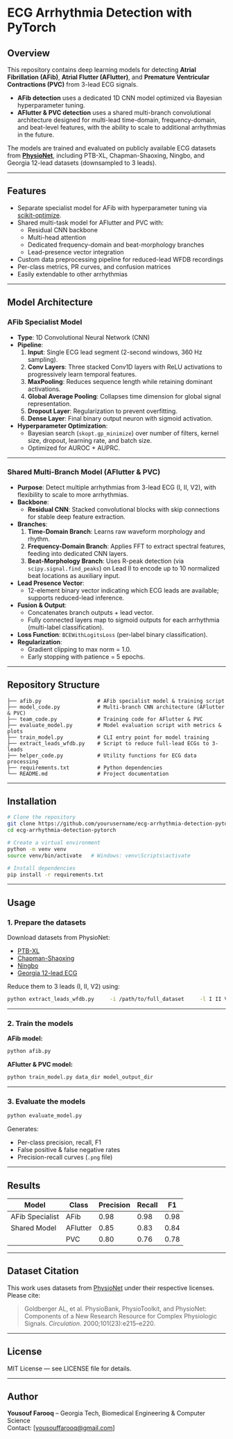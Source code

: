 # ECG Arrhythmia Detection with PyTorch

## Overview
This repository contains deep learning models for detecting **Atrial Fibrillation (AFib)**, **Atrial Flutter (AFlutter)**, and **Premature Ventricular Contractions (PVC)** from 3-lead ECG signals.

- **AFib detection** uses a dedicated 1D CNN model optimized via Bayesian hyperparameter tuning.
- **AFlutter & PVC detection** uses a shared multi-branch convolutional architecture designed for multi-lead time-domain, frequency-domain, and beat-level features, with the ability to scale to additional arrhythmias in the future.

The models are trained and evaluated on publicly available ECG datasets from **[PhysioNet](https://physionet.org/)**, including PTB-XL, Chapman-Shaoxing, Ningbo, and Georgia 12-lead datasets (downsampled to 3 leads).

---

## Features
- Separate specialist model for AFib with hyperparameter tuning via [scikit-optimize](https://scikit-optimize.github.io/).
- Shared multi-task model for AFlutter and PVC with:
  - Residual CNN backbone
  - Multi-head attention
  - Dedicated frequency-domain and beat-morphology branches
  - Lead-presence vector integration
- Custom data preprocessing pipeline for reduced-lead WFDB recordings
- Per-class metrics, PR curves, and confusion matrices
- Easily extendable to other arrhythmias

---

## Model Architecture

### **AFib Specialist Model**
- **Type**: 1D Convolutional Neural Network (CNN)
- **Pipeline**:
  1. **Input**: Single ECG lead segment (2-second windows, 360 Hz sampling).
  2. **Conv Layers**: Three stacked Conv1D layers with ReLU activations to progressively learn temporal features.
  3. **MaxPooling**: Reduces sequence length while retaining dominant activations.
  4. **Global Average Pooling**: Collapses time dimension for global signal representation.
  5. **Dropout Layer**: Regularization to prevent overfitting.
  6. **Dense Layer**: Final binary output neuron with sigmoid activation.
- **Hyperparameter Optimization**: 
  - Bayesian search (`skopt.gp_minimize`) over number of filters, kernel size, dropout, learning rate, and batch size.
  - Optimized for AUROC + AUPRC.

---

### **Shared Multi-Branch Model (AFlutter & PVC)**
- **Purpose**: Detect multiple arrhythmias from 3-lead ECG (I, II, V2), with flexibility to scale to more arrhythmias.
- **Backbone**:  
  - **Residual CNN**: Stacked convolutional blocks with skip connections for stable deep feature extraction.
- **Branches**:
  1. **Time-Domain Branch**: Learns raw waveform morphology and rhythm.
  2. **Frequency-Domain Branch**: Applies FFT to extract spectral features, feeding into dedicated CNN layers.
  3. **Beat-Morphology Branch**: Uses R-peak detection (via `scipy.signal.find_peaks`) on Lead II to encode up to 10 normalized beat locations as auxiliary input.
- **Lead Presence Vector**:  
  - 12-element binary vector indicating which ECG leads are available; supports reduced-lead inference.
- **Fusion & Output**:
  - Concatenates branch outputs + lead vector.
  - Fully connected layers map to sigmoid outputs for each arrhythmia (multi-label classification).
- **Loss Function**: `BCEWithLogitsLoss` (per-label binary classification).
- **Regularization**:
  - Gradient clipping to max norm = 1.0.
  - Early stopping with patience = 5 epochs.

---

## Repository Structure
```
├── afib.py                  # AFib specialist model & training script
├── model_code.py            # Multi-branch CNN architecture (AFlutter & PVC)
├── team_code.py             # Training code for AFlutter & PVC
├── evaluate_model.py        # Model evaluation script with metrics & plots
├── train_model.py           # CLI entry point for model training
├── extract_leads_wfdb.py    # Script to reduce full-lead ECGs to 3-leads
├── helper_code.py           # Utility functions for ECG data processing
├── requirements.txt         # Python dependencies
└── README.md                # Project documentation
```

---

## Installation
```bash
# Clone the repository
git clone https://github.com/yourusername/ecg-arrhythmia-detection-pytorch.git
cd ecg-arrhythmia-detection-pytorch

# Create a virtual environment
python -m venv venv
source venv/bin/activate   # Windows: venv\Scripts\activate

# Install dependencies
pip install -r requirements.txt
```

---

## Usage

### 1. Prepare the datasets
Download datasets from PhysioNet:
- [PTB-XL](https://physionet.org/content/ptb-xl/1.0.3/)
- [Chapman-Shaoxing](https://physionet.org/content/challenge-2020/1.0.2/)
- [Ningbo](https://physionet.org/content/ningbo-ecg/1.0.0/)
- [Georgia 12-lead ECG](https://physionet.org/content/georgia-12lead-ecg-challenge/1.0.0/)

Reduce them to 3 leads (I, II, V2) using:
```bash
python extract_leads_wfdb.py     -i /path/to/full_dataset     -l I II V2     -o /path/to/reduced_dataset
```

---

### 2. Train the models

**AFib model:**
```bash
python afib.py
```

**AFlutter & PVC model:**
```bash
python train_model.py data_dir model_output_dir
```

---

### 3. Evaluate the models
```bash
python evaluate_model.py
```
Generates:
- Per-class precision, recall, F1
- False positive & false negative rates
- Precision-recall curves (`.png` file)

---

## Results
| Model                | Class     | Precision | Recall | F1    |
|----------------------|-----------|-----------|--------|-------|
| AFib Specialist      | AFib      | 0.98      | 0.98   | 0.98  |
| Shared Model         | AFlutter  | 0.85      | 0.83   | 0.84  |
|                      | PVC       | 0.80      | 0.76   | 0.78  |

---

## Dataset Citation
This work uses datasets from [PhysioNet](https://physionet.org/) under their respective licenses. Please cite:
> Goldberger AL, et al. PhysioBank, PhysioToolkit, and PhysioNet: Components of a New Research Resource for Complex Physiologic Signals. *Circulation*. 2000;101(23):e215–e220.

---

## License
MIT License — see LICENSE file for details.

---

## Author
**Yousouf Farooq** – Georgia Tech, Biomedical Engineering & Computer Science  
Contact: [yousouffarooq@gmail.com]

